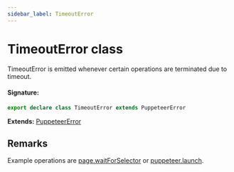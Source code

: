 ```yaml
---
sidebar_label: TimeoutError
---
```


# TimeoutError class

TimeoutError is emitted whenever certain operations are terminated due to timeout.

#### Signature:

```typescript
export declare class TimeoutError extends PuppeteerError
```

**Extends:** [PuppeteerError](./puppeteer.puppeteererror.md)

## Remarks

Example operations are [page.waitForSelector](./puppeteer.page.waitforselector.md) or [puppeteer.launch](./puppeteer.puppeteer.launch.md).
